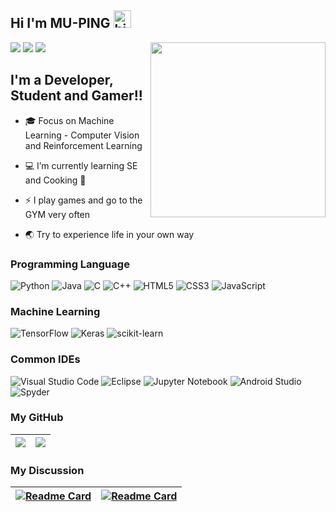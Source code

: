 ## Hi I'm MU-PING <img src="https://user-images.githubusercontent.com/1303154/88677602-1635ba80-d120-11ea-84d8-d263ba5fc3c0.gif" width="28px" alt="hi">
![](https://img.shields.io/badge/Bachelor-NCU%20Information%20Management-blue)
![](https://img.shields.io/badge/Master-NCU%20Computer%20Science-blue)
![](https://img.shields.io/badge/-k0326jim@gmail.com-c0392b?style=flat&labelColor=c0392b&logo=gmail&logoColor=white)
<img src="https://user-images.githubusercontent.com/93152909/147533278-91dd2bcc-6d02-4c08-857a-13f48bb2dd2d.gif" width="280" align="right">
## I'm a Developer, Student and Gamer!!
- 🎓 Focus on Machine Learning - Computer Vision and Reinforcement Learning

- 💻 I’m currently learning SE and Cooking 🤣

- ⚡ I play games and go to the GYM very often

- 🌏 Try to experience life in your own way

### **Programming Language**

![Python](https://img.shields.io/badge/python-3670A0?style=for-the-badge&logo=python&logoColor=ffdd54)
![Java](https://img.shields.io/badge/java-%23ED8B00.svg?style=for-the-badge&logo=java&logoColor=white)
![C](https://img.shields.io/badge/c-%2300599C.svg?style=for-the-badge&logo=c&logoColor=white)
![C++](https://img.shields.io/badge/c++-%2300599C.svg?style=for-the-badge&logo=c%2B%2B&logoColor=white)
![HTML5](https://img.shields.io/badge/html5-%23E34F26.svg?style=for-the-badge&logo=html5&logoColor=white)
![CSS3](https://img.shields.io/badge/css3-%231572B6.svg?style=for-the-badge&logo=css3&logoColor=white)
![JavaScript](https://img.shields.io/badge/javascript-%23323330.svg?style=for-the-badge&logo=javascript&logoColor=%23F7DF1E)

### **Machine Learning**

![TensorFlow](https://img.shields.io/badge/TensorFlow-%23FF6F00.svg?style=for-the-badge&logo=TensorFlow&logoColor=white)
![Keras](https://img.shields.io/badge/Keras-%23D00000.svg?style=for-the-badge&logo=Keras&logoColor=white)
![scikit-learn](https://img.shields.io/badge/scikit--learn-%23F7931E.svg?style=for-the-badge&logo=scikit-learn&logoColor=white)

### **Common IDEs**

![Visual Studio Code](https://img.shields.io/badge/Visual%20Studio%20Code-0078d7.svg?style=for-the-badge&logo=visual-studio-code&logoColor=white)
![Eclipse](https://img.shields.io/badge/Eclipse-FE7A16.svg?style=for-the-badge&logo=Eclipse&logoColor=white)
![Jupyter Notebook](https://img.shields.io/badge/jupyter-%23FA0F00.svg?style=for-the-badge&logo=jupyter&logoColor=white)
![Android Studio](https://img.shields.io/badge/Android%20Studio-3DDC84.svg?style=for-the-badge&logo=android-studio&logoColor=white)
![Spyder](https://img.shields.io/badge/Spyder-838485?style=for-the-badge&logo=spyder%20ide&logoColor=maroon)

### **My GitHub**
|![](https://github-readme-stats.vercel.app/api/?username=MU-PING&show_icons=true&include_all_commits=true&theme=buefy&hide_border=true)|[![](https://github-readme-stats.vercel.app/api/top-langs/?username=mu-ping&hide=javascript&theme=buefy&hide_border=true&layout=compact&card_width=250&langs_count=5)](https://github.com/anuraghazra/github-readme-stats)|
| ------------- | ------------- |

### **My Discussion**
|[![Readme Card](https://github-readme-stats.vercel.app/api/pin/?username=MU-PING&repo=Paper-Discussion&theme=buefy&hide_border=true)](https://mu-ping.github.io/Paper-Discussion)|[![Readme Card](https://github-readme-stats.vercel.app/api/pin/?username=MU-PING&repo=Book-Discussion&theme=buefy&hide_border=true)](https://github.com/MU-PING/Book-Discussion)|
| ------------- | ------------- |





